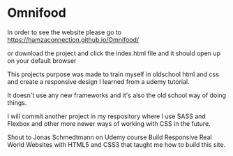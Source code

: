 # Omnifood

In order to see the website please go to https://hamzaconnection.github.io/Omnifood/

or download the project and click the index.html file and it should open up on your default browser

This projects purpose was made to train myself in oldschool html and css and create a responsive design I learned from a udemy tutorial.

It doesn't use any new frameworks and it's also the old school way of doing things.

I will commit another project in my respository where I use SASS and Flexbox and other more newer ways of working with CSS in the future.

Shout to Jonas Schmedtmann on Udemy course Build Responsive Real World Websites with HTML5 and CSS3 that taught me how to build this site.
